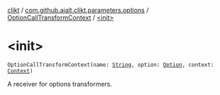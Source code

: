 [clikt](../../index.md) / [com.github.ajalt.clikt.parameters.options](../index.md) / [OptionCallTransformContext](index.md) / [&lt;init&gt;](./-init-.md)

# &lt;init&gt;

`OptionCallTransformContext(name: `[`String`](https://kotlinlang.org/api/latest/jvm/stdlib/kotlin/-string/index.html)`, option: `[`Option`](../-option/index.md)`, context: `[`Context`](../../com.github.ajalt.clikt.core/-context/index.md)`)`

A receiver for options transformers.

